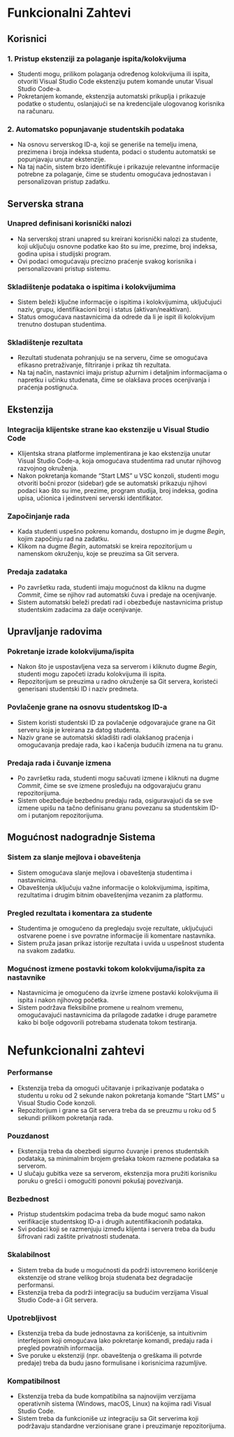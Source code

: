 # Funkcionalni Zahtevi

## Korisnici

### 1. Pristup ekstenziji za polaganje ispita/kolokvijuma

- Studenti mogu, prilikom polaganja određenog kolokvijuma ili ispita, otvoriti Visual Studio Code ekstenziju putem komande unutar Visual Studio Code-a.
- Pokretanjem komande, ekstenzija automatski prikuplja i prikazuje podatke o studentu, oslanjajući se na kredencijale ulogovanog korisnika na računaru.

### 2. Automatsko popunjavanje studentskih podataka

- Na osnovu serverskog ID-a, koji se generiše na temelju imena, prezimena i broja indeksa studenta, podaci o studentu automatski se popunjavaju unutar ekstenzije.
- Na taj način, sistem brzo identifikuje i prikazuje relevantne informacije potrebne za polaganje, čime se studentu omogućava jednostavan i personalizovan pristup zadatku.

## Serverska strana

### Unapred definisani korisnički nalozi

- Na serverskoj strani unapred su kreirani korisnički nalozi za studente, koji uključuju osnovne podatke kao što su ime, prezime, broj indeksa, godina upisa i studijski program.
- Ovi podaci omogućavaju precizno praćenje svakog korisnika i personalizovani pristup sistemu.

### Skladištenje podataka o ispitima i kolokvijumima

- Sistem beleži ključne informacije o ispitima i kolokvijumima, uključujući naziv, grupu, identifikacioni broj i status (aktivan/neaktivan).
- Status omogućava nastavnicima da odrede da li je ispit ili kolokvijum trenutno dostupan studentima.

### Skladištenje rezultata

- Rezultati studenata pohranjuju se na serveru, čime se omogućava efikasno pretraživanje, filtriranje i prikaz tih rezultata.
- Na taj način, nastavnici imaju pristup ažurnim i detaljnim informacijama o napretku i učinku studenata, čime se olakšava proces ocenjivanja i praćenja postignuća.

## Ekstenzija

### Integracija klijentske strane kao ekstenzije u Visual Studio Code

- Klijentska strana platforme implementirana je kao ekstenzija unutar Visual Studio Code-a, koja omogućava studentima rad unutar njihovog razvojnog okruženja.
- Nakon pokretanja komande “Start LMS” u VSC konzoli, studenti mogu otvoriti bočni prozor (sidebar) gde se automatski prikazuju njihovi podaci kao što su ime, prezime, program studija, broj indeksa, godina upisa, učionica i jedinstveni serverski identifikator.

### Započinjanje rada

- Kada studenti uspešno pokrenu komandu, dostupno im je dugme _Begin_, kojim započinju rad na zadatku.
- Klikom na dugme _Begin_, automatski se kreira repozitorijum u namenskom okruženju, koje se preuzima sa Git servera.

### Predaja zadataka

- Po završetku rada, studenti imaju mogućnost da kliknu na dugme _Commit_, čime se njihov rad automatski čuva i predaje na ocenjivanje.
- Sistem automatski beleži predati rad i obezbeđuje nastavnicima pristup studentskim zadacima za dalje ocenjivanje.

## Upravljanje radovima

### Pokretanje izrade kolokvijuma/ispita

- Nakon što je uspostavljena veza sa serverom i kliknuto dugme _Begin_, studenti mogu započeti izradu kolokvijuma ili ispita.
- Repozitorijum se preuzima u radno okruženje sa Git servera, koristeći generisani studentski ID i naziv predmeta.

### Povlačenje grane na osnovu studentskog ID-a

- Sistem koristi studentski ID za povlačenje odgovarajuće grane na Git serveru koja je kreirana za datog studenta.
- Naziv grane se automatski skladišti radi olakšanog praćenja i omogućavanja predaje rada, kao i kačenja budućih izmena na tu granu.

### Predaja rada i čuvanje izmena

- Po završetku rada, studenti mogu sačuvati izmene i kliknuti na dugme _Commit_, čime se sve izmene prosleđuju na odgovarajuću granu repozitorijuma.
- Sistem obezbeđuje bezbednu predaju rada, osiguravajući da se sve izmene upišu na tačno definisanu granu povezanu sa studentskim ID-om i putanjom repozitorijuma.

## Mogućnost nadogradnje Sistema

### Sistem za slanje mejlova i obaveštenja

- Sistem omogućava slanje mejlova i obaveštenja studentima i nastavnicima.
- Obaveštenja uključuju važne informacije o kolokvijumima, ispitima, rezultatima i drugim bitnim obaveštenjima vezanim za platformu.

### Pregled rezultata i komentara za studente

- Studentima je omogućeno da pregledaju svoje rezultate, uključujući ostvarene poene i sve povratne informacije ili komentare nastavnika.
- Sistem pruža jasan prikaz istorije rezultata i uvida u uspešnost studenta na svakom zadatku.

### Mogućnost izmene postavki tokom kolokvijuma/ispita za nastavnike

- Nastavnicima je omogućeno da izvrše izmene postavki kolokvijuma ili ispita i nakon njihovog početka.
- Sistem podržava fleksibilne promene u realnom vremenu, omogućavajući nastavnicima da prilagode zadatke i druge parametre kako bi bolje odgovorili potrebama studenata tokom testiranja.

# Nefunkcionalni zahtevi

### Performanse

- Ekstenzija treba da omogući učitavanje i prikazivanje podataka o studentu u roku od 2 sekunde nakon pokretanja komande “Start LMS” u Visual Studio Code konzoli.
- Repozitorijum i grane sa Git servera treba da se preuzmu u roku od 5 sekundi prilikom pokretanja rada.

### Pouzdanost

- Ekstenzija treba da obezbedi sigurno čuvanje i prenos studentskih podataka, sa minimalnim brojem grešaka tokom razmene podataka sa serverom.
- U slučaju gubitka veze sa serverom, ekstenzija mora pružiti korisniku poruku o grešci i omogućiti ponovni pokušaj povezivanja.

### Bezbednost

- Pristup studentskim podacima treba da bude moguć samo nakon verifikacije studentskog ID-a i drugih autentifikacionih podataka.
- Svi podaci koji se razmenjuju između klijenta i servera treba da budu šifrovani radi zaštite privatnosti studenata.

### Skalabilnost

- Sistem treba da bude u mogućnosti da podrži istovremeno korišćenje ekstenzije od strane velikog broja studenata bez degradacije performansi.
- Ekstenzija treba da podrži integraciju sa budućim verzijama Visual Studio Code-a i Git servera.

### Upotrebljivost

- Ekstenzija treba da bude jednostavna za korišćenje, sa intuitivnim interfejsom koji omogućava lako pokretanje komandi, predaju rada i pregled povratnih informacija.
- Sve poruke u ekstenziji (npr. obaveštenja o greškama ili potvrde predaje) treba da budu jasno formulisanе i korisnicima razumljive.

### Kompatibilnost

- Ekstenzija treba da bude kompatibilna sa najnovijim verzijama operativnih sistema (Windows, macOS, Linux) na kojima radi Visual Studio Code.
- Sistem treba da funkcioniše uz integraciju sa Git serverima koji podržavaju standardne verzionisane grane i preuzimanje repozitorijuma.
